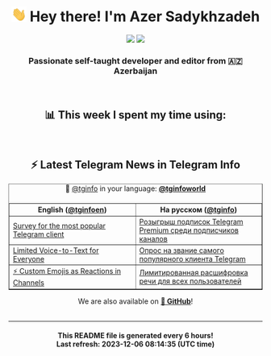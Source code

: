 <div align="center">
	<div>
		<h1>
      <img src="./assets/hi.gif" width="30px"> Hey there! I'm Azer Sadykhzadeh
    </h1>
    <img height="18" src="https://komarev.com/ghpvc/?username=sadykhzadeh&label=Views&color=2081c1&style=flat-square" />
		<a href="https://wakatime.com/Azer"> <img height="18" src="https://wakatime.com/badge/user/f80ae27a-c328-426f-a381-bc84136e2dd6.svg" /> </a>
    <h3>
      Passionate self-taught developer and editor from 🇦🇿 Azerbaijan
    </h3>
  </div>
  <br>

<h2>📊 This week I spent my time using:</h2>

<!--START_SECTION:waka-->
<!--END_SECTION:waka-->

<br>

<h2>⚡️ Latest Telegram News in Telegram Info</h2>
  <table border>
		<tr>
			<th width="50%">English (<a href="https://t.me/tginfoen">@tginfoen</a>)</th>
			<th>На русском (<a href="https://t.me/tginfo">@tginfo</a>)</th>
		</tr>
		<caption>🚩 <a href="https://t.me/tginfo">@tginfo</a> in your language: <a href="https://t.me/tginfoworld"><b>@tginfoworld</b></a><caption/>
  <tr><td><a href="https://t.me/tginfoen/1802">Survey for the most popular Telegram client</a></td>
    <td><a href="https://t.me/tginfo/3869">Розыгрыш подписок Telegram Premium среди подписчиков каналов</a></td></tr><tr><td><a href="https://t.me/tginfoen/1801">Limited Voice-to-Text for Everyone </a></td>
    <td><a href="https://t.me/tginfo/3868">Опрос на звание самого популярного клиента Telegram</a></td></tr><tr><td><a href="https://t.me/tginfoen/1800">⚡ Custom Emojis as Reactions in Channels </a></td>
    <td><a href="https://t.me/tginfo/3867">Лимитированная расшифровка речи для всех пользователей</a></td></tr>
</table>
We are also available on <a href="https://github.com/tginfo"><b>🐙 GitHub</b></a>!
</div>

<br>
<hr>
<h4 align="center">This README file is generated <b>every 6 hours</b>!</br>Last refresh: <b>2023-12-06 08:14:35 (UTC time)</b></h4>
